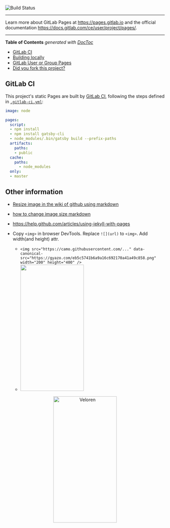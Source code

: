 ![Build Status](https://gitlab.com/pages/gatsby/badges/master/build.svg)

---

Learn more about GitLab Pages at https://pages.gitlab.io and the official
documentation https://docs.gitlab.com/ce/user/project/pages/.

---

<!-- START doctoc generated TOC please keep comment here to allow auto update -->
<!-- DON'T EDIT THIS SECTION, INSTEAD RE-RUN doctoc TO UPDATE -->
**Table of Contents**  *generated with [DocToc](https://github.com/thlorenz/doctoc)*

- [GitLab CI](#gitlab-ci)
- [Building locally](#building-locally)
- [GitLab User or Group Pages](#gitlab-user-or-group-pages)
- [Did you fork this project?](#did-you-fork-this-project)

<!-- END doctoc generated TOC please keep comment here to allow auto update -->

## GitLab CI

This project's static Pages are built by [GitLab CI][ci], following the steps
defined in [`.gitlab-ci.yml`](.gitlab-ci.yml):

```yml
image: node

pages:
  script:
  - npm install
  - npm install gatsby-cli
  - node_modules/.bin/gatsby build --prefix-paths
  artifacts:
    paths:
    - public
  cache:
    paths:
      - node_modules
  only:
  - master
```

[ci]: https://about.gitlab.com/gitlab-ci/
[Gatsby]: https://www.gatsbyjs.org/
[install]: https://www.gatsbyjs.org/docs/
[documentation]: https://www.gatsbyjs.org/docs/
[userpages]: https://docs.gitlab.com/ce/user/project/pages/introduction.html#user-or-group-pages
[projpages]: https://docs.gitlab.com/ce/user/project/pages/introduction.html#project-pages

## Other information

- [Resize image in the wiki of github using markdown](http://stackoverflow.com/questions/24383700/resize-image-in-the-wiki-of-github-using-markdown)
- [how to change image size markdown](http://stackoverflow.com/questions/14675913/how-to-change-image-size-markdown)
- https://help.github.com/articles/using-jekyll-with-pages

- Copy `<img>` in browser DevTools. Replace `![](url)` to `<img>`. Add width(and height) attr.
  - `<img src="https://camo.githubusercontent.com/..." data-canonical-src="https://gyazo.com/eb5c5741b6a9a16c692170a41a49c858.png" width="200" height="400" />`
  - <img src="https://camo.githubusercontent.com/331400aee821efda2e36ee9b3bc8bce93b975109/68747470733a2f2f6779617a6f2e636f6d2f65623563353734316236613961313663363932313730613431613439633835382e706e67" data-canonical-src="https://gyazo.com/eb5c5741b6a9a16c692170a41a49c858.png" width="200" height="400" />


<p align="center">
  <img alt="Veloren" src="../images/snowflake-bentley-75.jpg" width="200" height="400" />
</p>

